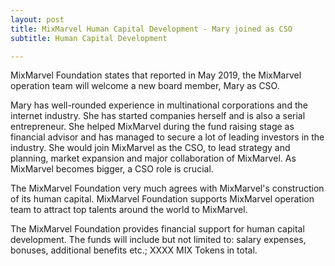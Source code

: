 ```yaml
---
layout: post
title: MixMarvel Human Capital Development - Mary joined as CSO
subtitle: Human Capital Development 

---
```


MixMarvel Foundation states that reported in May 2019, the MixMarvel operation team will welcome a new board member, Mary as CSO.

Mary has well-rounded experience in multinational corporations and the internet industry. She has started companies herself and is also a serial entrepreneur. She helped MixMarvel during the fund raising stage as financial advisor and has managed to secure a lot of leading investors in the industry. She would join MixMarvel as the CSO, to lead strategy and planning, market expansion and major collaboration of MixMarvel. As MixMarvel becomes bigger, a CSO role is crucial.

The MixMarvel Foundation very much agrees with MixMarvel's construction of its human capital. MixMarvel Foundation supports MixMarvel operation team to attract top talents around the world to MixMarvel.

The MixMarvel Foundation provides financial support for human capital development. The funds will include but not limited to: salary expenses, bonuses, additional benefits etc.; XXXX MIX Tokens in total.

